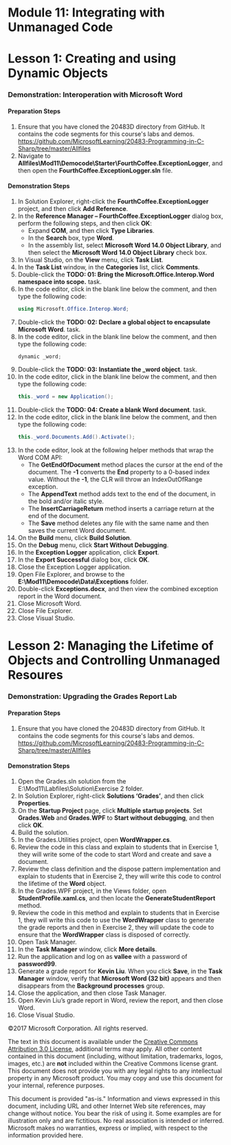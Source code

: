 
# Module 11:   Integrating with Unmanaged Code

# Lesson 1:  Creating and using Dynamic Objects

### Demonstration: Interoperation with Microsoft Word

#### Preparation Steps

1. Ensure that you have cloned the 20483D directory from GitHub. It contains the code segments for this course's labs and demos. https://github.com/MicrosoftLearning/20483-Programming-in-C-Sharp/tree/master/Allfiles
2. Navigate to **Allfiles\Mod11\Democode\Starter\FourthCoffee.ExceptionLogger**, and then open the **FourthCoffee.ExceptionLogger.sln** file.


#### Demonstration Steps

1.	In Solution Explorer, right-click the **FourthCoffee.ExceptionLogger** project, and then click **Add Reference**.
2.	In the **Reference Manager – FourthCoffee.ExceptionLogger** dialog box, perform the following steps, and then click **OK**:
    -	Expand **COM**, and then click **Type Libraries**.
    -	In the **Search** box, type **Word**.
    -	In the assembly list, select **Microsoft Word 14.0 Object Library**, and then select the **Microsoft Word 14.0 Object Library** check box.
3.	In Visual Studio, on the **View** menu, click **Task List**.
4.	In the **Task List** window, in the **Categories** list, click **Comments**.
5.	Double-click the **TODO: 01: Bring the Microsoft.Office.Interop.Word namespace into scope.** task.
6.	In the code editor, click in the blank line below the comment, and then type the following code:
    ```cs
    using Microsoft.Office.Interop.Word;
    ```
7.	Double-click the **TODO: 02: Declare a global object to encapsulate Microsoft Word**. task.
8.	In the code editor, click in the blank line below the comment, and then type the following code:
    ```cs
    dynamic _word;
    ```
9.	Double-click the **TODO: 03: Instantiate the _word object**. task.
10.	In the code editor, click in the blank line below the comment, and then type the following code:
    ```cs
    this._word = new Application();
    ```
11.	Double-click the **TODO: 04: Create a blank Word document**. task.
12.	In the code editor, click in the blank line below the comment, and then type the following code:
    ```cs
    this._word.Documents.Add().Activate();
    ```
13.	In the code editor, look at the following helper methods that wrap the Word COM API:
    -	The **GetEndOfDocument** method places the cursor at the end of the document. The **-1** converts the **End** property to a 0-based index value. Without the **-1**, the CLR will throw an IndexOutOfRange exception. 
    -	The **AppendText** method adds text to the end of the document, in the bold and/or italic style.
    -	The **InsertCarriageReturn** method inserts a carriage return at the end of the document.
    -	The **Save** method deletes any file with the same name and then saves the current Word document.
14.	On the **Build** menu, click **Build Solution**.
15.	On the **Debug** menu, click **Start Without Debugging**.
16.	In the **Exception Logger** application, click **Export**.
17.	In the **Export Successful** dialog box, click **OK**.
18.	Close the Exception Logger application.
19.	Open File Explorer, and browse to the **E:\Mod11\Democode\Data\Exceptions** folder.
20.	Double-click **Exceptions.docx**, and then view the combined exception report in the Word document.
21.	Close Microsoft Word.
22.	Close File Explorer.
23.	Close Visual Studio.


# Lesson 2:  Managing the Lifetime of Objects and Controlling Unmanaged Resoures

### Demonstration: Upgrading the Grades Report Lab

#### Preparation Steps

1. Ensure that you have cloned the 20483D directory from GitHub. It contains the code segments for this course's labs and demos. https://github.com/MicrosoftLearning/20483-Programming-in-C-Sharp/tree/master/Allfiles

#### Demonstration Steps

1.  Open the Grades.sln solution from the
    E:\\Mod11\\Labfiles\\Solution\\Exercise 2 folder.
2.  In Solution Explorer, right-click **Solutions ‘Grades’**, and then click
    **Properties**.
3.  On the **Startup Project** page, click **Multiple startup projects**. Set
    **Grades.Web** and **Grades.WPF** to **Start without debugging**, and then
    click **OK**.
4.  Build the solution.
5.  In the Grades.Utilities project, open **WordWrapper.cs**.
6.  Review the code in this class and explain to students that in Exercise 1,
    they will write some of the code to start Word and create and save a
    document.
7.  Review the class definition and the dispose pattern implementation and
    explain to students that in Exercise 2, they will write this code to control
    the lifetime of the **Word** object.
8.  In the Grades.WPF project, in the Views folder, open
    **StudentProfile.xaml.cs**, and then locate the **GenerateStudentReport**
    method.
9.  Review the code in this method and explain to students that in Exercise 1,
    they will write this code to use the **WordWrapper** class to generate the
    grade reports and then in Exercise 2, they will update the code to ensure
    that the **WordWrapper** class is disposed of correctly.
10. Open Task Manager.
11. In the **Task Manager** window, click **More details**.
12. Run the application and log on as **vallee** with a password of
    **password99**.
13. Generate a grade report for **Kevin Liu**. When you click **Save**, in the
    **Task Manager** window, verify that **Microsoft Word (32 bit)** appears and
    then disappears from the **Background processes** group.
14. Close the application, and then close Task Manager.
15. Open Kevin Liu’s grade report in Word, review the report, and then close
    Word.
16. Close Visual Studio.



©2017 Microsoft Corporation. All rights reserved.

The text in this document is available under the  [Creative Commons Attribution 3.0 License](https://creativecommons.org/licenses/by/3.0/legalcode), additional terms may apply. All other content contained in this document (including, without limitation, trademarks, logos, images, etc.) are  **not**  included within the Creative Commons license grant. This document does not provide you with any legal rights to any intellectual property in any Microsoft product. You may copy and use this document for your internal, reference purposes.

This document is provided &quot;as-is.&quot; Information and views expressed in this document, including URL and other Internet Web site references, may change without notice. You bear the risk of using it. Some examples are for illustration only and are fictitious. No real association is intended or inferred. Microsoft makes no warranties, express or implied, with respect to the information provided here.
